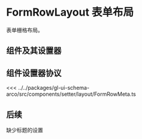 <script setup>
import Example from '../../.vitepress/components/setter/layout/Example.vue';
import {FormRowMeta  as componentMeta} from "@geelato/gl-ui-schema-arco";

</script>


# FormRowLayout 表单布局
表单栅格布局。

## 组件及其设置器

<Example /> 

## 组件设置器协议

<ComponentBuilderExample :componentMeta="componentMeta"/>
<<< ../../packages/gl-ui-schema-arco/src/components/setter/layout/FormRowMeta.ts

## 后续
缺少标题的设置

